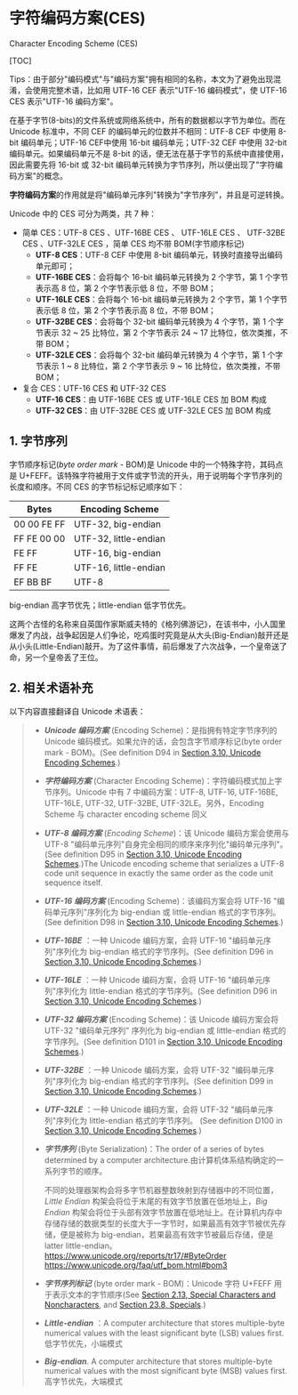 # 字符编码方案(CES)

Character Encoding Scheme (CES)

[TOC]

Tips：由于部分"编码模式"与"编码方案"拥有相同的名称，本文为了避免出现混淆，会使用完整术语，比如用 UTF-16 CEF 表示"UTF-16 编码模式"，使 UTF-16 CES 表示"UTF-16 编码方案"。

在基于字节(8-bits)的文件系统或网络系统中，所有的数据都以字节为单位。而在 Unicode 标准中，不同 CEF 的编码单元的位数并不相同：UTF-8 CEF 中使用 8-bit 编码单元；UTF-16 CEF中使用 16-bit 编码单元；UTF-32 CEF 中使用 32-bit 编码单元。如果编码单元不是 8-bit 的话，便无法在基于字节的系统中直接使用，因此需要先将 16-bit 或 32-bit 编码单元转换为字节序列，所以便出现了"字符编码方案"的概念。

**字符编码方案**的作用就是将"编码单元序列"转换为"字节序列"，并且是可逆转换。

Unicode 中的 CES 可分为两类，共 7 种：

- 简单 CES：UTF-8 CES 、UTF-16BE CES 、 UTF-16LE CES 、 UTF-32BE CES 、UTF-32LE CES ，简单 CES 均不带 BOM(字节顺序标记)
  - **UTF-8 CES**：UTF-8 CEF 中使用 8-bit 编码单元，转换时直接导出编码单元即可；
  - **UTF-16BE CES**：会将每个 16-bit 编码单元转换为 2 个字节，第 1 个字节表示高 8 位，第 2 个字节表示低 8 位，不带 BOM；
  - **UTF-16LE CES**：会将每个 16-bit 编码单元转换为 2 个字节，第 1 个字节表示低 8 位，第 2 个字节表示高 8 位，不带 BOM；
  - **UTF-32BE CES**：会将每个 32-bit 编码单元转换为 4 个字节，第 1 个字节表示 32 ~  25 比特位，第 2 个字节表示 24 ~  17 比特位，依次类推，不带 BOM；
  - **UTF-32LE CES**：会将每个 32-bit 编码单元转换为 4 个字节，第 1 个字节表示 1 ~  8 比特位，第 2 个字节表示 9 ~  16 比特位，依次类推，不带 BOM；
- 复合 CES：UTF-16 CES 和 UTF-32 CES
  - **UTF-16 CES**：由 UTF-16BE CES 或  UTF-16LE CES 加 BOM 构成
  - **UTF-32 CES**：由 UTF-32BE CES 或  UTF-32LE CES 加 BOM 构成

## 1. 字节序列

字节顺序标记(*byte order mark* - BOM)是 Unicode 中的一个特殊字符，其码点是 U+FEFF。该特殊字符被用于文件或字节流的开头，用于说明每个字节序列的长度和顺序。不同 CES 的字节标记标记顺序如下：

| Bytes       | Encoding Scheme       |
| ----------- | --------------------- |
| 00 00 FE FF | UTF-32, big-endian    |
| FF FE 00 00 | UTF-32, little-endian |
| FE FF       | UTF-16, big-endian    |
| FF FE       | UTF-16, little-endian |
| EF BB BF    | UTF-8                 |

big-endian 高字节优先；little-endian 低字节优先。

这两个古怪的名称来自英国作家斯威夫特的《格列佛游记》，在该书中，小人国里爆发了内战，战争起因是人们争论，吃鸡蛋时究竟是从大头(Big-Endian)敲开还是从小头(Little-Endian)敲开。为了这件事情，前后爆发了六次战争，一个皇帝送了命，另一个皇帝丢了王位。

## 2. 相关术语补充

以下内容直接翻译自 Unicode 术语表：

> - ***Unicode 编码方案*** (Encoding Scheme)：是指拥有特定字节序列的 Unicode 编码模式。如果允许的话，会包含字节顺序标记(byte order mark - BOM)。(See definition D94 in [Section 3.10, Unicode Encoding Schemes](http://www.unicode.org/versions/latest/ch03.pdf#G28070).)
>
> - ***字符编码方案*** (Character Encoding Scheme)：字符编码模式加上字节序列。Unicode 中有 7 中编码方案：UTF-8, UTF-16, UTF-16BE, UTF-16LE, UTF-32, UTF-32BE, UTF-32LE。另外，Encoding Scheme 与 character encoding scheme 同义
>
>
>
> - ***UTF-8 编码方案*** (*Encoding Scheme*)：该 Unicode 编码方案会使用与 UTF-8 "编码单元序列"自身完全相同的顺序来序列化"编码单元序列"。(See definition D95 in [Section 3.10, Unicode Encoding Schemes](http://www.unicode.org/versions/latest/ch03.pdf#G28070).)The Unicode encoding scheme that serializes a UTF-8 code unit sequence in exactly the same order as the code unit sequence itself. 
>
>
>
> - ***UTF-16 编码方案*** (Encoding Scheme)：该编码方案会将 UTF-16 "编码单元序列"序列化为 big-endian 或 little-endian 格式的字节序列。(See definition D98 in [Section 3.10, Unicode Encoding Schemes](http://www.unicode.org/versions/latest/ch03.pdf#G28070).)
> - ***UTF-16BE*** ：一种 Unicode 编码方案，会将 UTF-16 "编码单元序列"序列化为 big-endian 格式的字节序列。(See definition D96 in [Section 3.10, Unicode Encoding Schemes](http://www.unicode.org/versions/latest/ch03.pdf#G28070).)
> - ***UTF-16LE*** ：一种 Unicode 编码方案，会将 UTF-16 "编码单元序列"序列化为 little-endian 格式的字节序列。(See definition D96 in [Section 3.10, Unicode Encoding Schemes](http://www.unicode.org/versions/latest/ch03.pdf#G28070).)
>
>
>
> - ***UTF-32 编码方案*** (Encoding Scheme)：该 Unicode 编码方案会将 UTF-32 "编码单元序列" 序列化为 big-endian 或 little-endian 格式的字节序列。(See definition D101 in [Section 3.10, Unicode Encoding Schemes](http://www.unicode.org/versions/latest/ch03.pdf#G28070).)
>
> - ***UTF-32BE*** ：一种 Unicode 编码方案，会将 UTF-32 "编码单元序列"序列化为 big-endian 格式的字节序列。(See definition D99 in [Section 3.10, Unicode Encoding Schemes](http://www.unicode.org/versions/latest/ch03.pdf#G28070).)
>
> - ***UTF-32LE*** ：一种 Unicode 编码方案，会将 UTF-32 "编码单元序列"序列化为 little-endian 格式的字节序列。 (See definition D100 in [Section 3.10, Unicode Encoding Schemes](http://www.unicode.org/versions/latest/ch03.pdf#G28070).)
>
>
>
> - ***字节序列*** (Byte Serialization)：The order of a series of bytes determined by a computer architecture.由计算机体系结构确定的一系列字节的顺序。
>
>   不同的处理器架构会将多字节机器整数映射到存储器中的不同位置，*Little Endian* 构架会将位于末尾的有效字节放置在低地址上，*Big Endian* 构架会将位于头部有效字节放置在低地址上。在计算机内存中存储存储的数据类型的长度大于一字节时，如果最高有效字节被优先存储，便是被称为 big-endian，若果最高有效字节被最后存储，便是 latter little-endian。https://www.unicode.org/reports/tr17/#ByteOrder  https://www.unicode.org/faq/utf_bom.html#bom3
>
> - ***字节序列标记*** (byte order mark - BOM)：Unicode 字符 U+FEFF 用于表示文本的字节顺序(See [Section 2.13, Special Characters and Noncharacters](http://www.unicode.org/versions/latest/ch02.pdf#G27981), and [Section 23.8, Specials](http://www.unicode.org/versions/latest/ch23.pdf#G19635).)
>
> - ***Little-endian*** ：A computer architecture that stores multiple-byte numerical values with the least significant byte (LSB) values first. 低字节优先，小端模式
>
> - ***Big-endian***. A computer architecture that stores multiple-byte numerical values with the most significant byte (MSB) values first. 高字节优先，大端模式



